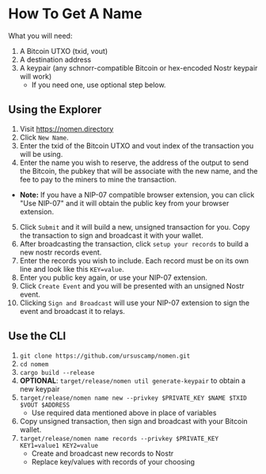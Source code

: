 # How To Get A Name

What you will need:

1. A Bitcoin UTXO (txid, vout)
2. A destination address
3. A keypair (any schnorr-compatible Bitcoin or hex-encoded Nostr keypair will work)
   * If you need one, use optional step below.


## Using the Explorer

1. Visit https://nomen.directory
2. Click `New Name`.
3. Enter the txid of the Bitcoin UTXO and vout index of the transaction you will be using.
4. Enter the name you wish to reserve, the address of the output to send the Bitcoin, the pubkey that will be associate with the new name, and the fee to pay to the miners to mine the transaction.
  * __Note:__ If you have a NIP-07 compatible browser extension, you can click "Use NIP-07" and it will obtain the public key from your browser extension.
5. Click `Submit` and it will build a new, unsigned transaction for you. Copy the transaction to sign and broadcast it with your wallet.
6. After broadcasting the transaction, click `setup your records` to build a new nostr records event.
7. Enter the records you wish to include. Each record must be on its own line and look like this `KEY=value`.
8. Enter you public key again, or use your NIP-07 extension.
9. Click `Create Event` and you will be presented with an unsigned Nostr event.
10. Clicking `Sign and Broadcast` will use your NIP-07 extension to sign the event and broadcast it to relays.

## Use the CLI

1. `git clone https://github.com/ursuscamp/nomen.git`
2. `cd nomem`
3. `cargo build --release`
4. **OPTIONAL**: `target/release/nomen util generate-keypair` to obtain a new keypair
5. `target/release/nomen name new --privkey $PRIVATE_KEY $NAME $TXID $VOUT $ADDRESS`
   * Use required data mentioned above in place of variables
6. Copy unsigned transaction, then sign and broadcast with your Bitcoin wallet.
7. `target/release/nomen name records --privkey $PRIVATE_KEY KEY1=value1 KEY2=value`
   * Create and broadcast new records to Nostr
   * Replace key/values with records of your choosing